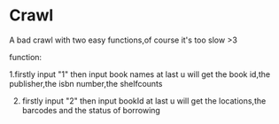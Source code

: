 # Crawl

A bad crawl with two easy functions,of course it's too slow >3

function:

1.firstly input "1"
  then input book names 
  at last u will get the book id,the publisher,the isbn number,the shelfcounts

2. firstly input "2"
   then input bookId 
   at last u will get the locations,the barcodes and the status of borrowing

